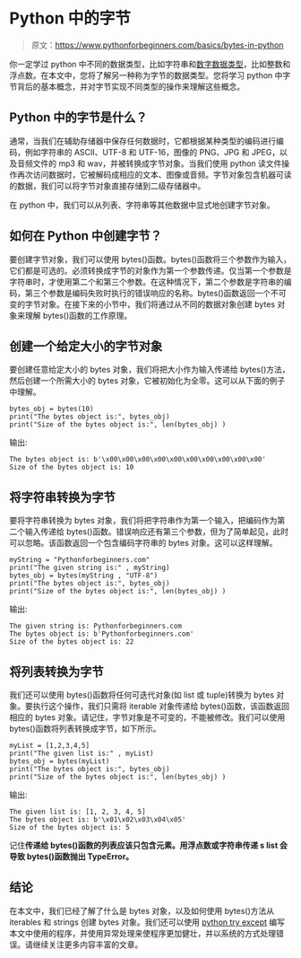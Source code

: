 # Python 中的字节

> 原文：<https://www.pythonforbeginners.com/basics/bytes-in-python>

你一定学过 python 中不同的数据类型，比如字符串和[数字数据类型](https://www.pythonforbeginners.com/basics/numeric-types-python)，比如整数和浮点数。在本文中，您将了解另一种称为字节的数据类型。您将学习 python 中字节背后的基本概念，并对字节实现不同类型的操作来理解这些概念。

## Python 中的字节是什么？

通常，当我们在辅助存储器中保存任何数据时，它都根据某种类型的编码进行编码，例如字符串的 ASCII、UTF-8 和 UTF-16，图像的 PNG、JPG 和 JPEG，以及音频文件的 mp3 和 wav，并被转换成字节对象。当我们使用 python 读文件操作再次访问数据时，它被解码成相应的文本、图像或音频。字节对象包含机器可读的数据，我们可以将字节对象直接存储到二级存储器中。

在 python 中，我们可以从列表、字符串等其他数据中显式地创建字节对象。

## 如何在 Python 中创建字节？

要创建字节对象，我们可以使用 bytes()函数。bytes()函数将三个参数作为输入，它们都是可选的。必须转换成字节的对象作为第一个参数传递。仅当第一个参数是字符串时，才使用第二个和第三个参数。在这种情况下，第二个参数是字符串的编码，第三个参数是编码失败时执行的错误响应的名称。bytes()函数返回一个不可变的字节对象。在接下来的小节中，我们将通过从不同的数据对象创建 bytes 对象来理解 bytes()函数的工作原理。

## 创建一个给定大小的字节对象

要创建任意给定大小的 bytes 对象，我们将把大小作为输入传递给 bytes()方法，然后创建一个所需大小的 bytes 对象，它被初始化为全零。这可以从下面的例子中理解。

```
bytes_obj = bytes(10)
print("The bytes object is:", bytes_obj)
print("Size of the bytes object is:", len(bytes_obj) )
```

输出:

```
The bytes object is: b'\x00\x00\x00\x00\x00\x00\x00\x00\x00\x00'
Size of the bytes object is: 10
```

## 将字符串转换为字节

要将字符串转换为 bytes 对象，我们将把字符串作为第一个输入，把编码作为第二个输入传递给 bytes()函数。错误响应还有第三个参数，但为了简单起见，此时可以忽略。该函数返回一个包含编码字符串的 bytes 对象。这可以这样理解。

```
myString = "Pythonforbeginners.com"
print("The given string is:" , myString)
bytes_obj = bytes(myString , "UTF-8")
print("The bytes object is:", bytes_obj)
print("Size of the bytes object is:", len(bytes_obj) )
```

输出:

```
The given string is: Pythonforbeginners.com
The bytes object is: b'Pythonforbeginners.com'
Size of the bytes object is: 22
```

## 将列表转换为字节

我们还可以使用 bytes()函数将任何可迭代对象(如 list 或 tuple)转换为 bytes 对象。要执行这个操作，我们只需将 iterable 对象传递给 bytes()函数，该函数返回相应的 bytes 对象。请记住，字节对象是不可变的，不能被修改。我们可以使用 bytes()函数将列表转换成字节，如下所示。

```
myList = [1,2,3,4,5]
print("The given list is:" , myList)
bytes_obj = bytes(myList)
print("The bytes object is:", bytes_obj)
print("Size of the bytes object is:", len(bytes_obj) )
```

输出:

```
The given list is: [1, 2, 3, 4, 5]
The bytes object is: b'\x01\x02\x03\x04\x05'
Size of the bytes object is: 5
```

记住**传递给 bytes()函数的列表应该只包含元素。用浮点数或字符串传递 s list 会导致 bytes()函数抛出 TypeError。**

## 结论

在本文中，我们已经了解了什么是 bytes 对象，以及如何使用 bytes()方法从 iterables 和 strings 创建 bytes 对象。我们还可以使用 [python try except](https://www.pythonforbeginners.com/error-handling/python-try-and-except) 编写本文中使用的程序，并使用异常处理来使程序更加健壮，并以系统的方式处理错误。请继续关注更多内容丰富的文章。